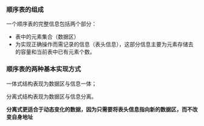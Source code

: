 ### 顺序表的组成

一个顺序表的完整信息包括两个部分：
* 表中的元素集合（数据区）
* 为实现正确操作而需记录的信息（表头信息），这部分信息主要为元素存储去的容量和当前表中已有元素个数。

### 顺序表的两种基本实现方式

一体式结构表现为数据区与信息一体；

分离式结构表现为数据区与信息分离。

**分离式更适合于动态变化的数据，因为只需要将表头信息指向新的数据区，而不改变自身地址**
